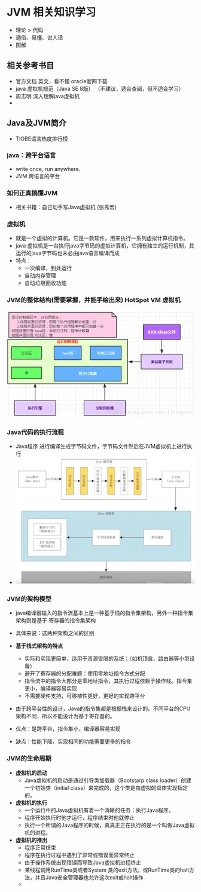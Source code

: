 # JVM 相关知识学习
* 理论 > 代码
* 通俗、易懂、说人话
* 图解

## 相关参考书目
* 官方文档  英文，看不懂  oracle官网下载
* java 虚拟机规范（Java SE 8版） （不建议，适合查阅，但不适合学习）
* 周志明  深入理解java虚拟机
*

## Java及JVM简介
* TIOBE语言热度排行榜
### java：跨平台语言
* write once, run anywhere.
* JVM 跨语言的平台

### 如何正真搞懂JVM
* 相关书籍：自己动手写Java虚拟机 (张秀宏)

### 虚拟机
* 就是一个虚拟的计算机。它是一款软件，用来执行一系列虚拟计算机指令。
* java 虚拟机是一台执行java字节码的虚拟计算机，它拥有独立的运行机制，其运行的java字节码也未必由java语言编译而成
* 特点：
    * 一次编译，到处运行
    * 自动内存管理
    * 自动垃圾回收功能

### JVM的整体结构(需要掌握，并能手绘出来)  HotSpot VM 虚拟机
![](../file/JVM整体结构.png)

### Java代码的执行流程
* Java程序 进行编译生成字节码文件，字节码文件然后在JVM虚拟机上进行执行
* ![需要可见上的图片](../file/Java代码的执行流程.png)



### JVM的架构模型

* java编译器输入的指令流基本上是一种基于栈的指令集架构，另外一种指令集架构则是基于 寄存器的指令集架构
* 具体来说：这两种架构之间的区别
* **基于栈式架构的特点**
  * 实际和实现更简单，适用于资源受限的系统；（如机顶盒，路由器等小型设备）
  * 避开了寄存器的分配难题：使用零地址指令方式分配
  * 指令流中的指令大部分是零地址指令，其执行过程依赖于操作栈。指令集更小，编译器容易实现
  * 不需要硬件支持，可移植性更好，更好的实现跨平台

* 由于跨平台性的设计，Java的指令集都是根据栈来设计的。不同平台的CPU架构不同，所以不能设计为基于寄存器的。
* 优点：是跨平台，指令集小，编译器容易实现
* 缺点：性能下降，实现相同的功能需要更多的指令



### JVM的生命周期

* **虚拟机的启动**
  * Java虚拟机的启动是通过引导类加载器（Bootstarp class loader）创建一个初始类（initial class）来完成的，这个类是由虚拟的具体实现指定的。
* **虚拟机的执行**
  * 一个运行中的Java虚拟机有着一个清晰的任务：执行Java程序。
  * 程序开始执行时他才运行，程序结束时他就停止
  * 执行一个所谓的Java程序的时候，真真正正在执行的是一个叫做Java虚拟机的进程。
* **虚拟机的推出**
  * 程序正常结束
  * 程序在执行过程中遇到了异常或错误而异常终止
  * 由于操作系统出现错误而导致Java虚拟机进程终止
  * 某线程调用RunTime类或者System 类的exit方法，或RunTime类的halt方法，并且Java安全管理器也允许这次exit或halt操作
  * 